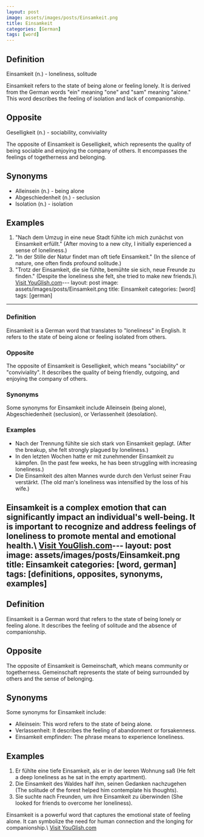 ```yaml
---
layout: post
image: assets/images/posts/Einsamkeit.png
title: Einsamkeit
categories: [German]
tags: [word]
---
```


## Definition

Einsamkeit (n.) - loneliness, solitude

Einsamkeit refers to the state of being alone or feeling lonely. It is derived from the German words "ein" meaning "one" and "sam" meaning "alone." This word describes the feeling of isolation and lack of companionship.

## Opposite

Geselligkeit (n.) - sociability, conviviality

The opposite of Einsamkeit is Geselligkeit, which represents the quality of being sociable and enjoying the company of others. It encompasses the feelings of togetherness and belonging.

## Synonyms

- Alleinsein (n.) - being alone
- Abgeschiedenheit (n.) - seclusion
- Isolation (n.) - isolation

## Examples

1. "Nach dem Umzug in eine neue Stadt fühlte ich mich zunächst von Einsamkeit erfüllt." (After moving to a new city, I initially experienced a sense of loneliness.)
2. "In der Stille der Natur findet man oft tiefe Einsamkeit." (In the silence of nature, one often finds profound solitude.)
3. "Trotz der Einsamkeit, die sie fühlte, bemühte sie sich, neue Freunde zu finden." (Despite the loneliness she felt, she tried to make new friends.)\ <a id="yg-widget-0" class="youglish-widget" data-query="Einsamkeit" data-lang="german" data-components="8412" data-auto-start="0" data-bkg-color="theme_light" data-title="How%20to%20pronounce%20Einsamkeit%20in%20German"  rel="nofollow" href="https://youglish.com">Visit YouGlish.com</a><script async src="https://youglish.com/public/emb/widget.js" charset="utf-8"></script>---
layout: post
image: assets/images/posts/Einsamkeit.png
title: Einsamkeit
categories: [word]
tags: [german]
---

### Definition
Einsamkeit is a German word that translates to "loneliness" in English. It refers to the state of being alone or feeling isolated from others.

### Opposite
The opposite of Einsamkeit is Geselligkeit, which means "sociability" or "conviviality". It describes the quality of being friendly, outgoing, and enjoying the company of others.

### Synonyms
Some synonyms for Einsamkeit include Alleinsein (being alone), Abgeschiedenheit (seclusion), or Verlassenheit (desolation).

### Examples
- Nach der Trennung fühlte sie sich stark von Einsamkeit geplagt. (After the breakup, she felt strongly plagued by loneliness.)
- In den letzten Wochen hatte er mit zunehmender Einsamkeit zu kämpfen. (In the past few weeks, he has been struggling with increasing loneliness.)
- Die Einsamkeit des alten Mannes wurde durch den Verlust seiner Frau verstärkt. (The old man's loneliness was intensified by the loss of his wife.)

Einsamkeit is a complex emotion that can significantly impact an individual's well-being. It is important to recognize and address feelings of loneliness to promote mental and emotional health.\ <a id="yg-widget-0" class="youglish-widget" data-query="Einsamkeit" data-lang="german" data-components="8412" data-auto-start="0" data-bkg-color="theme_light" data-title="How%20to%20pronounce%20Einsamkeit%20in%20German"  rel="nofollow" href="https://youglish.com">Visit YouGlish.com</a><script async src="https://youglish.com/public/emb/widget.js" charset="utf-8"></script>---
layout: post
image: assets/images/posts/Einsamkeit.png
title: Einsamkeit
categories: [word, german]
tags: [definitions, opposites, synonyms, examples]
---

## Definition

Einsamkeit is a German word that refers to the state of being lonely or feeling alone. It describes the feeling of solitude and the absence of companionship.

## Opposite

The opposite of Einsamkeit is Gemeinschaft, which means community or togetherness. Gemeinschaft represents the state of being surrounded by others and the sense of belonging.

## Synonyms

Some synonyms for Einsamkeit include:

- Alleinsein: This word refers to the state of being alone.
- Verlassenheit: It describes the feeling of abandonment or forsakenness.
- Einsamkeit empfinden: The phrase means to experience loneliness.

## Examples

1. Er fühlte eine tiefe Einsamkeit, als er in der leeren Wohnung saß (He felt a deep loneliness as he sat in the empty apartment).
2. Die Einsamkeit des Waldes half ihm, seinen Gedanken nachzugehen (The solitude of the forest helped him contemplate his thoughts).
3. Sie suchte nach Freunden, um ihre Einsamkeit zu überwinden (She looked for friends to overcome her loneliness).

Einsamkeit is a powerful word that captures the emotional state of feeling alone. It can symbolize the need for human connection and the longing for companionship.\ <a id="yg-widget-0" class="youglish-widget" data-query="Einsamkeit" data-lang="german" data-components="8412" data-auto-start="0" data-bkg-color="theme_light" data-title="How%20to%20pronounce%20Einsamkeit%20in%20German"  rel="nofollow" href="https://youglish.com">Visit YouGlish.com</a><script async src="https://youglish.com/public/emb/widget.js" charset="utf-8"></script>